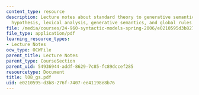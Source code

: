 ```yaml
---
content_type: resource
description: Lecture notes about standard theory to generative semantics, Katz-Postal
  hypothesis, lexical analysis, generative semantics, and global rules.
file: /media/courses/24-960-syntactic-models-spring-2006/e0210595d3b8276f7407ee41198e8b76_l08_gs.pdf
file_type: application/pdf
learning_resource_types:
- Lecture Notes
ocw_type: OCWFile
parent_title: Lecture Notes
parent_type: CourseSection
parent_uid: 54936944-addf-8629-7c85-fc89dccef285
resourcetype: Document
title: l08_gs.pdf
uid: e0210595-d3b8-276f-7407-ee41198e8b76
---
```

